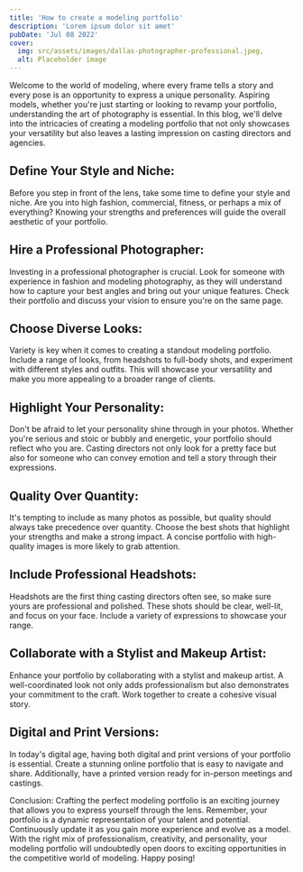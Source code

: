 ```yaml
---
title: 'How to create a modeling portfolio'
description: 'Lorem ipsum dolor sit amet'
pubDate: 'Jul 08 2022'
cover:
  img: src/assets/images/dallas-photographer-professional.jpeg,
  alt: Placeholder image
---
```


Welcome to the world of modeling, where every frame tells a story and every pose is an opportunity to express a unique personality. Aspiring models, whether you're just starting or looking to revamp your portfolio, understanding the art of photography is essential. In this blog, we'll delve into the intricacies of creating a modeling portfolio that not only showcases your versatility but also leaves a lasting impression on casting directors and agencies.

## Define Your Style and Niche:

Before you step in front of the lens, take some time to define your style and niche. Are you into high fashion, commercial, fitness, or perhaps a mix of everything? Knowing your strengths and preferences will guide the overall aesthetic of your portfolio.

## Hire a Professional Photographer:

Investing in a professional photographer is crucial. Look for someone with experience in fashion and modeling photography, as they will understand how to capture your best angles and bring out your unique features. Check their portfolio and discuss your vision to ensure you're on the same page.

## Choose Diverse Looks:

Variety is key when it comes to creating a standout modeling portfolio. Include a range of looks, from headshots to full-body shots, and experiment with different styles and outfits. This will showcase your versatility and make you more appealing to a broader range of clients.

## Highlight Your Personality:

Don't be afraid to let your personality shine through in your photos. Whether you're serious and stoic or bubbly and energetic, your portfolio should reflect who you are. Casting directors not only look for a pretty face but also for someone who can convey emotion and tell a story through their expressions.

## Quality Over Quantity:

It's tempting to include as many photos as possible, but quality should always take precedence over quantity. Choose the best shots that highlight your strengths and make a strong impact. A concise portfolio with high-quality images is more likely to grab attention.

## Include Professional Headshots:

Headshots are the first thing casting directors often see, so make sure yours are professional and polished. These shots should be clear, well-lit, and focus on your face. Include a variety of expressions to showcase your range.

## Collaborate with a Stylist and Makeup Artist:

Enhance your portfolio by collaborating with a stylist and makeup artist. A well-coordinated look not only adds professionalism but also demonstrates your commitment to the craft. Work together to create a cohesive visual story.

## Digital and Print Versions:

In today's digital age, having both digital and print versions of your portfolio is essential. Create a stunning online portfolio that is easy to navigate and share. Additionally, have a printed version ready for in-person meetings and castings.

Conclusion:
Crafting the perfect modeling portfolio is an exciting journey that allows you to express yourself through the lens. Remember, your portfolio is a dynamic representation of your talent and potential. Continuously update it as you gain more experience and evolve as a model. With the right mix of professionalism, creativity, and personality, your modeling portfolio will undoubtedly open doors to exciting opportunities in the competitive world of modeling. Happy posing!
